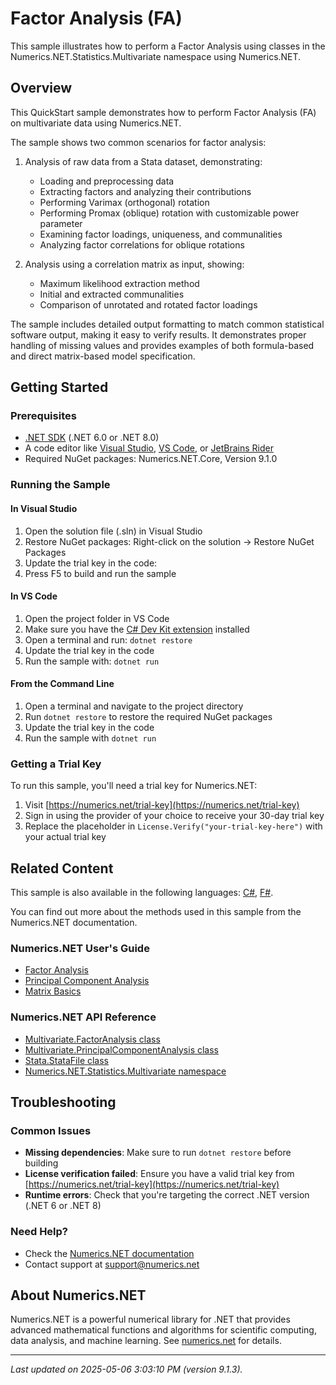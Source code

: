 # Factor Analysis (FA)

This sample illustrates how to perform a Factor Analysis using classes in the Numerics.NET.Statistics.Multivariate namespace using Numerics.NET.

## Overview

This QuickStart sample demonstrates how to perform Factor Analysis (FA) on multivariate data using Numerics.NET.

The sample shows two common scenarios for factor analysis:

1. Analysis of raw data from a Stata dataset, demonstrating:
   - Loading and preprocessing data
   - Extracting factors and analyzing their contributions
   - Performing Varimax (orthogonal) rotation
   - Performing Promax (oblique) rotation with customizable power parameter
   - Examining factor loadings, uniqueness, and communalities
   - Analyzing factor correlations for oblique rotations

2. Analysis using a correlation matrix as input, showing:
   - Maximum likelihood extraction method
   - Initial and extracted communalities
   - Comparison of unrotated and rotated factor loadings
   
The sample includes detailed output formatting to match common statistical software output,
making it easy to verify results. It demonstrates proper handling of missing values and
provides examples of both formula-based and direct matrix-based model specification.


## Getting Started

### Prerequisites

- [.NET SDK](https://dotnet.microsoft.com/download) (.NET 6.0 or .NET 8.0)
- A code editor like [Visual Studio](https://visualstudio.microsoft.com/), [VS Code](https://code.visualstudio.com/), or [JetBrains Rider](https://www.jetbrains.com/rider/)
- Required NuGet packages: Numerics.NET.Core, Version 9.1.0

### Running the Sample

#### In Visual Studio
1. Open the solution file (.sln) in Visual Studio
2. Restore NuGet packages: Right-click on the solution → Restore NuGet Packages
3. Update the trial key in the code:
4. Press F5 to build and run the sample

#### In VS Code

1. Open the project folder in VS Code
2. Make sure you have the [C# Dev Kit extension](https://marketplace.visualstudio.com/items?itemName=ms-dotnettools.csdevkit) installed
3. Open a terminal and run: `dotnet restore`
4. Update the trial key in the code 
5. Run the sample with: `dotnet run`

#### From the Command Line

1. Open a terminal and navigate to the project directory
2. Run `dotnet restore` to restore the required NuGet packages
3. Update the trial key in the code
4. Run the sample with `dotnet run`

### Getting a Trial Key

To run this sample, you'll need a trial key for Numerics.NET:

1. Visit [https://numerics.net/trial-key](https://numerics.net/trial-key)
2. Sign in using the provider of your choice to receive your 30-day trial key
3. Replace the placeholder in `License.Verify("your-trial-key-here")` with your actual trial key

## Related Content

This sample is also available in the following languages: 
[C#](https://github.com/NumericsDotNet/quickstart-csharp/tree/net6.0/statistics/multivariate-analysis/factor-analysis), [F#](https://github.com/NumericsDotNet/quickstart-fsharp/tree/net6.0/statistics/multivariate-analysis/factor-analysis).

You can find out more about the methods used in this sample from the Numerics.NET documentation.

### Numerics.NET User's Guide

- [Factor Analysis](https://numerics.net/documentation/latest/statistics/multivariate-analysis/factor-analysis)
- [Principal Component Analysis](https://numerics.net/documentation/latest/statistics/multivariate-analysis/principal-component-analysis)
- [Matrix Basics](https://numerics.net/documentation/latest/vector-and-matrix/matrices/matrix-basics)

### Numerics.NET API Reference

- [Multivariate.FactorAnalysis class](https://numerics.net/documentation/latest/reference/numerics.net.statistics.multivariate.factoranalysis)
- [Multivariate.PrincipalComponentAnalysis class](https://numerics.net/documentation/latest/reference/numerics.net.statistics.multivariate.principalcomponentanalysis)
- [Stata.StataFile class](https://numerics.net/documentation/latest/reference/numerics.net.data.stata.statafile)
- [Numerics.NET.Statistics.Multivariate namespace](https://numerics.net/documentation/latest/reference/numerics.net.statistics.multivariate)


## Troubleshooting

### Common Issues

- **Missing dependencies**: Make sure to run `dotnet restore` before building
- **License verification failed**: Ensure you have a valid trial key from [https://numerics.net/trial-key](https://numerics.net/trial-key)
- **Runtime errors**: Check that you're targeting the correct .NET version (.NET 6 or .NET 8)

### Need Help?

- Check the [Numerics.NET documentation](https://numerics.net/documentation/)
- Contact support at [support@numerics.net](mailto:support@numerics.net?subject=FactorAnalysis%20QuickStart%20Sample%20%28Visual+Basic%29)

## About Numerics.NET

Numerics.NET is a powerful numerical library for .NET that provides advanced mathematical 
functions and algorithms for scientific computing, data analysis, and machine learning.
See [numerics.net](https://numerics.net) for details.

---

_Last updated on 2025-05-06 3:03:10 PM (version 9.1.3)._
